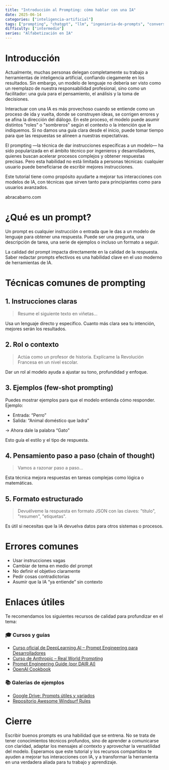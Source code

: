 ```yaml
---
title: "Introducción al Prompting: cómo hablar con una IA"
date: 2025-06-14
categories: ["inteligencia-artificial"]
tags: ["prompting", "chatgpt", "llm", "ingenieria-de-prompts", "conversacion-ia"]
difficulty: ["intermedio"]
series: "Alfabetización en IA"
---
```


# Introducción

Actualmente, muchas personas delegan completamente su trabajo a herramientas de inteligencia artificial, confiando ciegamente en los resultados. Sin embargo, un modelo de lenguaje no debería ser visto como un reemplazo de nuestra responsabilidad profesional, sino como un facilitador: una guía para el pensamiento, el análisis y la toma de decisiones.

Interactuar con una IA es más provechoso cuando se entiende como un proceso de ida y vuelta, donde se construyen ideas, se corrigen errores y se afina la dirección del diálogo. En este proceso, el modelo puede asumir distintos "roles" o "sombreros" según el contexto o la intención que le indiquemos. Si no damos una guía clara desde el inicio, puede tomar tiempo para que las respuestas se alineen a nuestras expectativas.

El prompting —la técnica de dar instrucciones específicas a un modelo— ha sido popularizada en el ámbito técnico por ingenieros y desarrolladores, quienes buscan acelerar procesos complejos y obtener respuestas precisas. Pero esta habilidad no está limitada a personas técnicas: cualquier usuario puede beneficiarse de escribir mejores instrucciones.

Este tutorial tiene como propósito ayudarte a mejorar tus interacciones con modelos de IA, con técnicas que sirven tanto para principiantes como para usuarios avanzados.

 abracabarro.com
# ¿Qué es un prompt?

Un prompt es cualquier instrucción o entrada que le das a un modelo de lenguaje para obtener una respuesta. Puede ser una pregunta, una descripción de tarea, una serie de ejemplos o incluso un formato a seguir.

La calidad del prompt impacta directamente en la calidad de la respuesta. Saber redactar prompts efectivos es una habilidad clave en el uso moderno de herramientas de IA.

# Técnicas comunes de prompting

## 1. Instrucciones claras

> Resume el siguiente texto en viñetas...

Usa un lenguaje directo y específico. Cuanto más clara sea tu intención, mejores serán los resultados.

## 2. Rol o contexto

> Actúa como un profesor de historia. Explícame la Revolución Francesa en un nivel escolar.

Dar un rol al modelo ayuda a ajustar su tono, profundidad y enfoque.

## 3. Ejemplos (few-shot prompting)

Puedes mostrar ejemplos para que el modelo entienda cómo responder. Ejemplo:

- Entrada: “Perro”
- Salida: “Animal doméstico que ladra”

→ Ahora dale la palabra “Gato”

Esto guía el estilo y el tipo de respuesta.

## 4. Pensamiento paso a paso (chain of thought)

> Vamos a razonar paso a paso...

Esta técnica mejora respuestas en tareas complejas como lógica o matemáticas.

## 5. Formato estructurado

> Devuélveme la respuesta en formato JSON con las claves: "título", "resumen", "etiquetas".

Es útil si necesitas que la IA devuelva datos para otros sistemas o procesos.


# Errores comunes

- Usar instrucciones vagas
- Cambiar de tema en medio del prompt
- No definir el objetivo claramente
- Pedir cosas contradictorias
- Asumir que la IA “ya entiende” sin contexto


# Enlaces útiles

Te recomendamos los siguientes recursos de calidad para profundizar en el tema:

### 🎓 Cursos y guías
- [Curso oficial de DeepLearning.AI – Prompt Engineering para Desarrolladores](https://learn.deeplearning.ai/courses/chatgpt-prompt-eng/)
- [Curso de Anthropic – Real World Prompting](https://github.com/anthropics/courses/blob/master/real_world_prompting/README.md)
- [Prompt Engineering Guide (por DAIR AI)](https://github.com/dair-ai/Prompt-Engineering-Guide)
- [OpenAI Cookbook](https://github.com/openai/openai-cookbook)

### 📚 Galerías de ejemplos
- [Google Drive: Prompts útiles y variados](https://drive.google.com/drive/u/0/folders/1kGodiToZNFAw_zwECWwoNKlokPoU_TyH)
- [Repositorio Awesome Windsurf Rules](https://github.com/balqaasem/awesome-windsurfrules)


# Cierre

Escribir buenos prompts es una habilidad que se entrena. No se trata de tener conocimientos técnicos profundos, sino de aprender a comunicarse con claridad, adaptar los mensajes al contexto y aprovechar la versatilidad del modelo. Esperamos que este tutorial y los recursos compartidos te ayuden a mejorar tus interacciones con IA, y a transformar la herramienta en una verdadera aliada para tu trabajo y aprendizaje.

